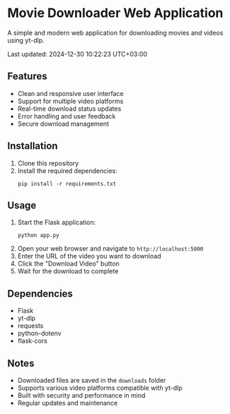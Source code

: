 # Movie Downloader Web Application

A simple and modern web application for downloading movies and videos using yt-dlp.

Last updated: 2024-12-30 10:22:23 UTC+03:00

## Features

- Clean and responsive user interface
- Support for multiple video platforms
- Real-time download status updates
- Error handling and user feedback
- Secure download management

## Installation

1. Clone this repository
2. Install the required dependencies:
   ```
   pip install -r requirements.txt
   ```

## Usage

1. Start the Flask application:
   ```
   python app.py
   ```
2. Open your web browser and navigate to `http://localhost:5000`
3. Enter the URL of the video you want to download
4. Click the "Download Video" button
5. Wait for the download to complete

## Dependencies

- Flask
- yt-dlp
- requests
- python-dotenv
- flask-cors

## Notes

- Downloaded files are saved in the `downloads` folder
- Supports various video platforms compatible with yt-dlp
- Built with security and performance in mind
- Regular updates and maintenance
